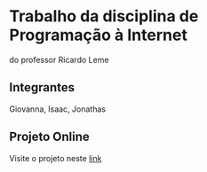 # Trabalho da disciplina de Programação à Internet 
do professor Ricardo Leme
## Integrantes 
Giovanna, Isaac, Jonathas
## Projeto Online
Visite o projeto neste [link](https://isaactoledo.github.io/clave_5_pi///) 
